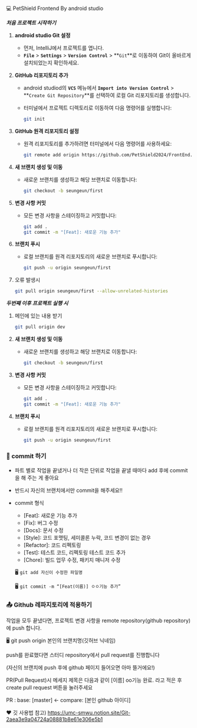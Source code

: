 
💻 PetShield Frontend By android studio

***처음 프로젝트 시작하기***

1. **android studio Git 설정**
    - 먼저, IntelliJ에서 프로젝트를 엽니다.
    - **`File`** > **`Settings`** > **`Version Control`** > **`Git`**로 이동하여 Git이 올바르게 설치되었는지 확인하세요.
2. **GitHub 리포지토리 추가**
    - android studiod의 **`VCS`** 메뉴에서 **`Import into Version Control`** > **`Create Git Repository`**를 선택하여 로컬 Git 리포지토리를 생성합니다.
    - 터미널에서 프로젝트 디렉토리로 이동하여 다음 명령어를 실행합니다:
        
        ```bash
        git init
        ```
        
3. **GitHub 원격 리포지토리 설정**
    - 원격 리포지토리를 추가하려면 터미널에서 다음 명령어를 사용하세요:
        
        ```bash
        git remote add origin https://github.com/PetShield2024/FrontEnd.git
        ```
        
4. **새 브랜치 생성 및 이동**
    - 새로운 브랜치를 생성하고 해당 브랜치로 이동합니다:
        
        ```bash
        git checkout -b seungeun/first
        ```
        
5. **변경 사항 커밋**
    - 모든 변경 사항을 스테이징하고 커밋합니다:
        
        ```bash
        git add .
        git commit -m "[Feat]: 새로운 기능 추가"
        ```
        
6. **브랜치 푸시**
    - 로컬 브랜치를 원격 리포지토리의 새로운 브랜치로 푸시합니다:
        
        ```bash
        git push -u origin seungeun/first
        ```
        
7. 오류 발생시
    
    ```bash
    git pull origin seungeun/first --allow-unrelated-histories
    ```

***두번째 이후 프로젝트 실행 시***
1. 메인에 있는 내용 받기
    
    ```bash
    git pull origin dev
    ```
2. **새 브랜치 생성 및 이동**
    - 새로운 브랜치를 생성하고 해당 브랜치로 이동합니다:
        
        ```bash
        git checkout -b seungeun/first
        ```
        
3. **변경 사항 커밋**
    - 모든 변경 사항을 스테이징하고 커밋합니다:
        
        ```bash
        git add .
        git commit -m "[Feat]: 새로운 기능 추가"
        ```
        
4. **브랜치 푸시**
    - 로컬 브랜치를 원격 리포지토리의 새로운 브랜치로 푸시합니다:
        
        ```bash
        git push -u origin seungeun/first
        ```
        
### 📌 commit 하기

- 파트 별로 작업을 끝냈거나 더 작은 단위로 작업을 끝낼 때마다 add 후에 commit을 해 주는 게 좋아요
- 반드시 자신의 브랜치에서만 commit을 해주세요‼️
- commit 형식
    - [Feat]: 새로운 기능 추가
    - [Fix]: 버그 수정
    - [Docs]: 문서 수정
    - [Style]: 코드 포맷팅, 세미콜론 누락, 코드 변경이 없는 경우
    - [Refactor]: 코드 리펙토링
    - [Test]: 테스트 코드, 리펙토링 테스트 코드 추가
    - [Chore]: 빌드 업무 수정, 패키지 매니저 수정
    
    🖥️ `git add 자신이 수정한 파일명`
    
    🖥️ `git commit -m “[Feat(이름)] ㅇㅇ기능 추가”`
    

### 📤 Github 레파지토리에 적용하기

작업을 모두 끝냈다면, 프로젝트 변경 사항을 remote repository(github repository)에 push 합니다.

🖥️ git push origin 본인의 브랜치명(깃허브 닉네임)

push를 완료했다면 스터디 repository에서 pull request를 진행합니다

(자신의 브랜치에 push 후에 github 페이지 들어오면 아마 뜰거에요!)

PR(Pull Request)시 메세지 제목은 다음과 같이 [이름] oo기능 완료. 라고 적은 후 create pull request 버튼을 눌러주세요

PR : base: [master] <- compare: [본인 github 아이디]


❤️ 깃 사용법 참고) https://umc-smwu.notion.site/Git-2aea3e9a04724a08881b8e61e306e5b1
